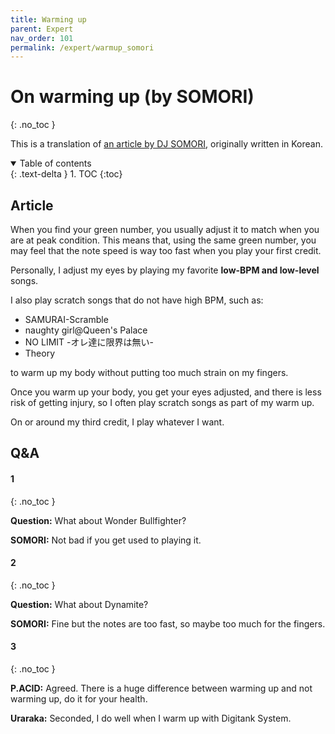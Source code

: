 ```yaml
---
title: Warming up
parent: Expert
nav_order: 101
permalink: /expert/warmup_somori
---
```


# On warming up (by SOMORI)
{: .no_toc }

This is a translation of [an article by DJ SOMORI](https://gall.dcinside.com/board/view/?id=rhythmgame_new1&no=97364), originally written in Korean.

<details open markdown="block">
  <summary>
    Table of contents
  </summary>
  {: .text-delta }
1. TOC
{:toc}
</details>

## Article

When you find your green number, you usually adjust it to match when you are at peak condition. This means that, using the same green number, you may feel that the note speed is way too fast when you play your first credit.

Personally, I adjust my eyes by playing my favorite **low-BPM and low-level** songs.

I also play scratch songs that do not have high BPM, such as:

* SAMURAI-Scramble
* naughty girl@Queen's Palace
* NO LIMIT -オレ達に限界は無い-
* Theory

to warm up my body without putting too much strain on my fingers.

Once you warm up your body, you get your eyes adjusted, and there is less risk of getting injury, so I often play scratch songs as part of my warm up.

On or around my third credit, I play whatever I want.

## Q&A

#### 1
{: .no_toc }

**Question:** What about Wonder Bullfighter?

**SOMORI:** Not bad if you get used to playing it.

#### 2
{: .no_toc }

**Question:** What about Dynamite?

**SOMORI:** Fine but the notes are too fast, so maybe too much for the fingers.

#### 3
{: .no_toc }

**P.ACID:** Agreed. There is a huge difference between warming up and not warming up, do it for your health.

**Uraraka:** Seconded, I do well when I warm up with Digitank System.
